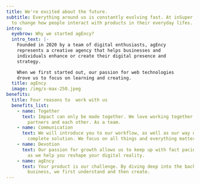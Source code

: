 ```yaml
---
title: We're excited about the future.
subtitle: Everything around us is constantly evolving fast. At inSuper, we want
  to change how people interact with products in their everyday lifes.
intro:
  eyebrow: Why we started agEncy?
  intro_text: |-
    Founded in 2020 by a team of digital enthusiasts, agEncy
    represents a creative agency that helps businesses and
    individuals enhance or create their digital presence and
    strategy. 

    When we first started out, our passion for web technologies 
    drove us to focus on learning and creating.
  title: agEncy
  image: /img/x-max-250.jpeg
benefits:
  title: Four reasons to  work with us
  benefits_list:
    - name: Together
      text: Impact can only be made together. We love working together with clients,
        partners and each other. As a team.
    - name: Communication
      text: We will introduce you to our workflow, as well as our way of creating the
        complete solution. We focus on all things and everything matters to us.
    - name: Devotion
      text: Our passion for growth allows us to keep up with fact pacing technology,
        as we help you reshape your digital reality.
    - name: agEncy
      text: Your product is our challenge. By diving deep into the background of your
        business, we first understand and then create.
---
```

